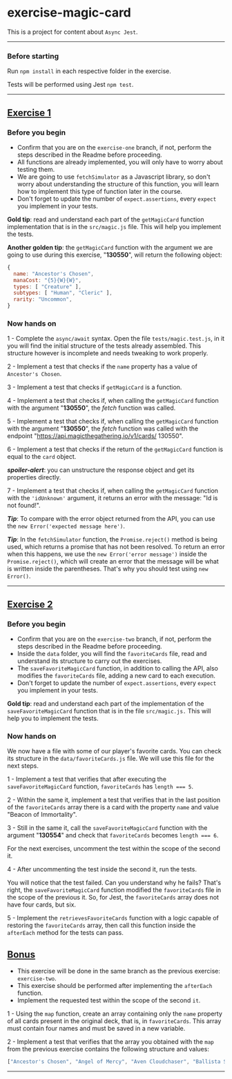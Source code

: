# exercise-magic-card

This is a project for content about `Async Jest`.

---

### Before starting

Run `npm install` in each respective folder in the exercise.

Tests will be performed using Jest `npm test`.

---

## [Exercise 1](./exercise_1/)

### Before you begin

- Confirm that you are on the `exercise-one` branch, if not, perform the steps described in the Readme before proceeding.
- All functions are already implemented, you will only have to worry about testing them.
- We are going to use `fetchSimulator` as a Javascript library, so don't worry about understanding the structure of this function, you will learn how to implement this type of function later in the course.
- Don't forget to update the number of `expect.assertions`, every `expect` you implement in your tests.

**Gold tip**: read and understand each part of the `getMagicCard` function implementation that is in the `src/magic.js` file. This will help you implement the tests.

**Another golden tip**: the `getMagicCard` function with the argument we are going to use during this exercise, "**130550**", will return the following object:

```javascript
{
  name: "Ancestor's Chosen",
  manaCost: "{5}{W}{W}",
  types: [ "Creature" ],
  subtypes: [ "Human", "Cleric" ],
  rarity: "Uncommon",
}
```

### Now hands on

1 - Complete the `async/await` syntax.
Open the file `tests/magic.test.js`, in it you will find the initial structure of the tests already assembled. This structure however is incomplete and needs tweaking to work properly.

2 - Implement a test that checks if the `name` property has a value of `Ancestor's Chosen`.

3 - Implement a test that checks if `getMagicCard` is a function.

4 - Implement a test that checks if, when calling the `getMagicCard` function with the argument "**130550**", the _fetch_ function was called.

5 - Implement a test that checks if, when calling the `getMagicCard` function with the argument "**130550**", the _fetch_ function was called with the endpoint "https://api.magicthegathering.io/v1/cards/ 130550".

6 - Implement a test that checks if the return of the `getMagicCard` function is equal to the `card` object.

**_spoiler-alert_**: you can unstructure the response object and get its properties directly.

7 - Implement a test that checks if, when calling the `getMagicCard` function with the `'idUnknown'` argument, it returns an error with the message: "Id is not found!".

**_Tip_**: To compare with the error object returned from the API, you can use the `new Error('expected message here')`.

**_Tip_**: In the `fetchSimulator` function, the `Promise.reject()` method is being used, which returns a promise that has not been resolved. To return an error when this happens, we use the `new Error('error message')` inside the `Promise.reject()`, which will create an error that the message will be what is written inside the parentheses. That's why you should test using `new Error()`.

---

## [Exercise 2](./exercise_2/)

### Before you begin

- Confirm that you are on the `exercise-two` branch, if not, perform the steps described in the Readme before proceeding.
- Inside the `data` folder, you will find the `favoriteCards` file, read and understand its structure to carry out the exercises.
- The `saveFavoriteMagicCard` function, in addition to calling the API, also modifies the `favoriteCards` file, adding a new card to each execution.
- Don't forget to update the number of `expect.assertions`, every `expect` you implement in your tests.

**Gold tip**: read and understand each part of the implementation of the `saveFavoriteMagicCard` function that is in the file `src/magic.js.` This will help you to implement the tests.

### Now hands on

We now have a file with some of our player's favorite cards. You can check its structure in the `data/favoriteCards.js` file. We will use this file for the next steps.

1 - Implement a test that verifies that after executing the `saveFavoriteMagicCard` function, `favoriteCards` has `length === 5`.

2 - Within the same it, implement a test that verifies that in the last position of the `favoriteCards` array there is a card with the property `name` and value "Beacon of Immortality".

3 - Still in the same it, call the `saveFavoriteMagicCard` function with the argument "**130554**" and check that `favoriteCards` becomes `length === 6`.

For the next exercises, uncomment the test within the scope of the second it.

4 - After uncommenting the test inside the second it, run the tests.

You will notice that the test failed. Can you understand why he fails? That's right, the `saveFavoriteMagicCard` function modified the `favoriteCards` file in the scope of the previous it. So, for Jest, the `favoriteCards` array does not have four cards, but six.

5 - Implement the `retrievesFavoriteCards` function with a logic capable of restoring the `favoriteCards` array, then call this function inside the `afterEach` method for the tests can pass.

## [Bonus](./exercise_2/)

- This exercise will be done in the same branch as the previous exercise: `exercise-two`.
- This exercise should be performed after implementing the `afterEach` function.
- Implement the requested test within the scope of the second `it`.

1 - Using the `map` function, create an array containing only the `name` property of all cards present in the original deck, that is, in `favoriteCards`. This array must contain four names and must be saved in a new variable.

2 - Implement a test that verifies that the array you obtained with the `map` from the previous exercise contains the following structure and values:

```js
["Ancestor's Chosen", "Angel of Mercy", "Aven Cloudchaser", "Ballista Squad"];
```

---
